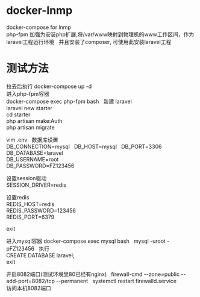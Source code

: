 # docker-lnmp  
docker-compose for lnmp  
php-fpm 加强为安装php扩展,将/var/www映射到物理机的www工作区间，作为laravel工程运行环境  
并且安装了composer, 可使用此安装laravel工程  

# 测试方法  
拉去后执行 docker-compose up -d  
进入php-fpm容器  
docker-compose exec php-fpm bash  
新建 laravel  
laravel new starter  
cd starter  
php artisan make:Auth   
php artisan migrate  

vim .env  
数据库设置  
DB_CONNECTION=mysql  
DB_HOST=mysql  
DB_PORT=3306  
DB_DATABASE=laravel  
DB_USERNAME=root  
DB_PASSWORD=FZ123456  

设置session驱动  
SESSION_DRIVER=redis  

设置redis  
REDIS_HOST=redis  
REDIS_PASSWORD=123456  
REDIS_PORT=6379  

exit  

进入mysql容器
docker-compose exec mysql bash  
mysql -uroot -pFZ123456   
执行  
CREATE DATABASE laravel;  
exit  

开启8082端口(测试环境里80已经有nginx)  
firewall-cmd --zone=public --add-port=8082/tcp --permanent  
systemctl restart firewalld.service  
访问本机8082端口  







